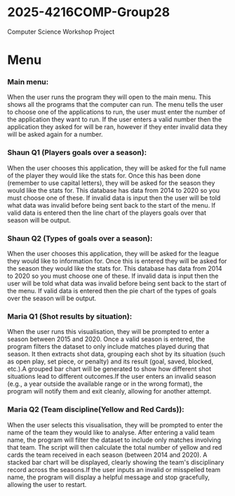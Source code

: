 # 2025-4216COMP-Group28
Computer Science Workshop Project 

# Menu
### Main menu:
When the user runs the program they will open to the main menu. This shows all the programs that the computer can run. The menu tells the user to choose one of the applications to run, the user must enter the number of the application they want to run. If the user enters a valid number then the application they asked for will be ran, however if they enter invalid data they will be asked again for a number. 

### Shaun Q1 (Players goals over a season):
When the user chooses this application, they will be asked for the full name of the player they would like the stats for. Once this has been done (remember to use capital letters), they will be asked for the season they would like the stats for. This database has data from 2014 to 2020 so you must choose one of these. If invalid data is input then the user will be told what data was invalid before being sent back to the start of the menu. If valid data is entered then the line chart of the players goals over that season will be output.

### Shaun Q2 (Types of goals over a season):
When the user chooses this application, they will be asked for the league they would like to information for. Once this is entered they will be asked for the season they would like the stats for. This database has data from 2014 to 2020 so you must choose one of these. If invalid data is input then the user will be told what data was invalid before being sent back to the start of the menu. If valid data is entered then the pie chart of the types of goals over the season will be output.


### Maria Q1 (Shot results by situation):
When the user runs this visualisation, they will be prompted to enter a season between 2015 and 2020.
Once a valid season is entered, the program filters the dataset to only include matches played during that season.
It then extracts shot data, grouping each shot by its situation (such as open play, set piece, or penalty) and its result (goal, saved, blocked, etc.).A grouped bar chart will be generated to show how different shot situations lead to different outcomes.If the user enters an invalid season (e.g., a year outside the available range or in the wrong format), the program will notify them and exit cleanly, allowing for another attempt.

### Maria Q2 (Team discipline(Yellow and Red Cards)):
When the user selects this visualisation, they will be prompted to enter the name of the team they would like to analyse. After entering a valid team name, the program will filter the dataset to include only matches involving that team. The script will then calculate the total number of yellow and red cards the team received in each season (between 2014 and 2020). A stacked bar chart will be displayed, clearly showing the team's disciplinary record across the seasons.If the user inputs an invalid or misspelled team name, the program will display a helpful message and stop gracefully, allowing the user to restart.


